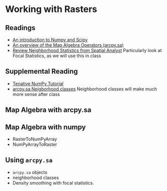 # Working with Rasters

## Readings
  * [An introduction to Numpy and Scipy](http://www.engr.ucsb.edu/~shell/che210d/numpy.pdf)
  * [An overview of the Map Algebra Operators (arcpy.sa)](http://resources.arcgis.com/en/help/main/10.1/index.html#/An_overview_of_the_Map_Algebra_Operators/005m000000mm000000/)
  * [Review Neighborhood Statistics from Spatial Analyst](http://resources.arcgis.com/en/help/main/10.1/index.html#/An_overview_of_the_Neighborhood_tools/009z000000qn000000/)
    Particularly look at Focal Statistics, as we will use this in class
## Supplemental Reading
  * [Tenative NumPy Tutorial](http://wiki.scipy.org/Tentative_NumPy_Tutorial)
  * [arcpy.sa Neigborhood classes](http://resources.arcgis.com/en/help/main/10.1/index.html#/An_overview_of_neighborhood_classes/005m0000001p000000/)
    Neighborhood classes will make much more sense after class
    
## Map Algebra with arcpy.sa  
  
## Map Algebra with numpy
  * RasterToNumPyArray  
  * NumPyArrayToRaster  

## Using ```arcpy.sa```
  * ```arcpy.sa``` objects
  * neighborhood classes
  * Density smoothing with focal statistics.
